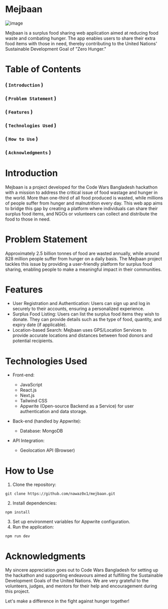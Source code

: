# Mejbaan
![image](https://github.com/Atahar08/mejbaan/assets/167901118/c0eac441-61d5-44bd-ba1e-1d6e9aee80a6)

Mejbaan is a surplus food sharing web application aimed at reducing food waste and combating hunger. The app enables users to share their extra food items with those in need, thereby contributing to the United Nations' Sustainable Development Goal of "Zero Hunger."

# Table of Contents
### ( ``` Introduction ``` )
### ( ``` Problem Statement ``` )
### ( ``` Features ``` )
### ( ``` Technologies Used ``` )
### ( ``` How to Use ``` )
### ( ``` Acknowledgments ``` )

# Introduction
Mejbaan is a project developed for the Code Wars Bangladesh hackathon with a mission to address the critical issue of food wastage and hunger in the world. More than one-third of all food produced is wasted, while millions of people suffer from hunger and malnutrition every day. This web app aims to bridge this gap by creating a platform where individuals can share their surplus food items, and NGOs or volunteers can collect and distribute the food to those in need.

# Problem Statement
Approximately 2.5 billion tonnes of food are wasted annually, while around 828 million people suffer from hunger on a daily basis. The Mejbaan project tackles this issue by providing a user-friendly platform for surplus food sharing, enabling people to make a meaningful impact in their communities.

# Features
- User Registration and Authentication: Users can sign up and log in securely to 
  their accounts, ensuring a personalized experience.
- Surplus Food Listing: Users can list the surplus food items they wish to donate. 
  They can provide details such as the type of food, quantity, and expiry date (if 
  applicable).
- Location-based Search: Mejbaan uses GPS/Location Services to provide accurate 
  locations and distances between food donors and potential recipients.

# Technologies Used
- Front-end:

  - JavaScript
  - React.js
  - Next.js
  - Tailwind CSS
  - Appwrite (Open-source Backend as a Service) for user authentication and data 
    storage.
- Back-end (handled by Appwrite):

  - Database: MongoDB
- API Integration:

  - Geolocation API (Browser)

# How to Use

1. Clone the repository:
 ```
 git clone https://github.com/nawaz0x1/mejbaan.git
 ```
2. Install dependencies:
```
npm install
```
3. Set up environment variables for Appwrite configuration.
4. Run the application:
```
npm run dev
```

# Acknowledgments
My sincere appreciation goes out to Code Wars Bangladesh for setting up the hackathon and supporting endeavours aimed at fulfilling the Sustainable Development Goals of the United Nations. We are very grateful to the volunteers, judges, and mentors for their help and encouragement during this project.

Let's make a difference in the fight against hunger together!
